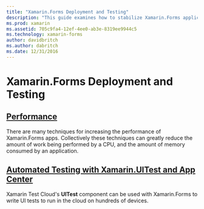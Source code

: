 ```yaml
---
title: "Xamarin.Forms Deployment and Testing"
description: "This guide examines how to stabilize Xamarin.Forms applications by tuning performance, and by automating testing with Xamarin.UITest and AppCenter."
ms.prod: xamarin
ms.assetid: 705c9fa4-12ef-4ee0-ab3e-8319ee9944c5
ms.technology: xamarin-forms
author: davidbritch
ms.author: dabritch
ms.date: 12/31/2016
---
```


# Xamarin.Forms Deployment and Testing

## [Performance](performance.md)

There are many techniques for increasing the performance of Xamarin.Forms apps. Collectively these techniques can greatly reduce the amount of work being performed by a CPU, and the amount of memory consumed by an application.

## [Automated Testing with Xamarin.UITest and App Center](uitest-and-test-cloud.md)

Xamarin Test Cloud's **UITest** component can be used with Xamarin.Forms to write UI tests to run in the cloud on hundreds of devices.
